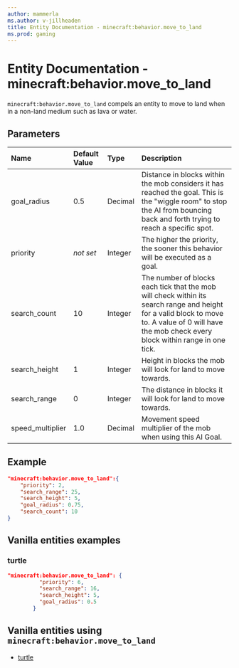 ```yaml
---
author: mammerla
ms.author: v-jillheaden
title: Entity Documentation - minecraft:behavior.move_to_land
ms.prod: gaming
---
```


# Entity Documentation - minecraft:behavior.move_to_land

`minecraft:behavior.move_to_land` compels an entity to move to land when in a non-land medium such as lava or water.

## Parameters

|Name |Default Value  |Type  |Description  |
|:----------|:----------|:----------|:----------|
|goal_radius| 0.5| Decimal| Distance in blocks within the mob considers it has reached the goal. This is the "wiggle room" to stop the AI from bouncing back and forth trying to reach a specific spot. |
|priority|*not set*|Integer|The higher the priority, the sooner this behavior will be executed as a goal.|
|search_count| 10| Integer| The number of blocks each tick that the mob will check within its search range and height for a valid block to move to. A value of 0 will have the mob check every block within range in one tick. |
|search_height| 1| Integer| Height in blocks the mob will look for land to move towards. |
|search_range| 0| Integer| The distance in blocks it will look for land to move towards. |
|speed_multiplier| 1.0| Decimal| Movement speed multiplier of the mob when using this AI Goal. |

## Example

```json
"minecraft:behavior.move_to_land":{
    "priority": 2,
    "search_range": 25,
    "search_height": 5,
    "goal_radius": 0.75,
    "search_count": 10
}
```

## Vanilla entities examples

### turtle

```json
"minecraft:behavior.move_to_land": {
          "priority": 6,
          "search_range": 16,
          "search_height": 5,
          "goal_radius": 0.5
        }
```

## Vanilla entities using `minecraft:behavior.move_to_land`

- [turtle](../../../../Source/VanillaBehaviorPack_Snippets/entities/turtle.md)
